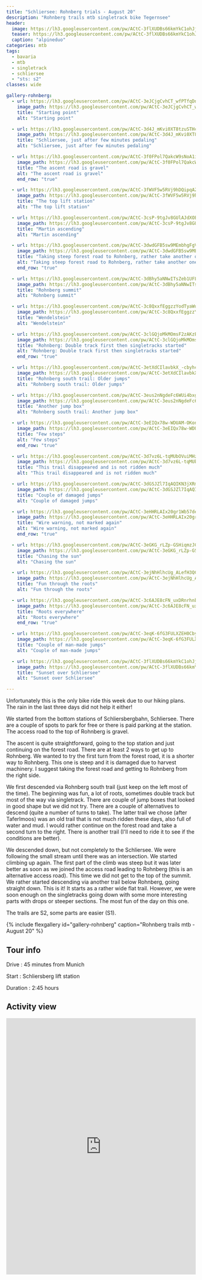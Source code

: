 ```yaml
---
title: "Schliersee: Rohnberg trials - August 20"
description: "Rohnberg trails mtb singletrack bike Tegernsee"
header:
  image: https://lh3.googleusercontent.com/pw/ACtC-3flXUDBs66kmYkC1ohJjXIE3cRA71vZ1VkXM7Ff_i2FMip1z_tinMSfSIFmHV2SNtC-bBVxxGshhNNLET2v-rJxF530qTMotVEscmZN-cvYNBjOHB1NEqv7SrxE29qulCrSLO1TZleK7pJY-YFczC-WFg=w1756-h1316-no?authuser=0
  teaser: https://lh3.googleusercontent.com/pw/ACtC-3flXUDBs66kmYkC1ohJjXIE3cRA71vZ1VkXM7Ff_i2FMip1z_tinMSfSIFmHV2SNtC-bBVxxGshhNNLET2v-rJxF530qTMotVEscmZN-cvYNBjOHB1NEqv7SrxE29qulCrSLO1TZleK7pJY-YFczC-WFg=w800-h300-no?authuser=0
  caption: "alpineduo"
categories: mtb
tags:
  - bavaria
  - mtb
  - singletrack
  - schliersee
  - "sts: s2"
classes: wide

gallery-rohnberg:
  - url: https://lh3.googleusercontent.com/pw/ACtC-3eJCjgCvhCT_wfPTfqDny3pr-UBV1n1TEw5GqUFYXadhRt23C2RA4wQdMI0U8k3KDb1_s_szs9VV12m84Nlt4gy0porMfFP_Z0hDu9-ydq4cNMZ4cssF9Zvzt2fhamAaQZw96qtG9hXeh4ZyEnScxtTfg=w988-h1316-no?authuser=0
    image_path: https://lh3.googleusercontent.com/pw/ACtC-3eJCjgCvhCT_wfPTfqDny3pr-UBV1n1TEw5GqUFYXadhRt23C2RA4wQdMI0U8k3KDb1_s_szs9VV12m84Nlt4gy0porMfFP_Z0hDu9-ydq4cNMZ4cssF9Zvzt2fhamAaQZw96qtG9hXeh4ZyEnScxtTfg=w300-h400-no?authuser=0
    title: "Starting point"
    alt: "Starting point"

  - url: https://lh3.googleusercontent.com/pw/ACtC-3d4J_mKvi0XT8tzuSTHcy23mJd7dDsSl2d6aU8Mcq4yedypxb_dWr11mfnk1gBWchdqojWV--GJL-FfInRjmrSYraJdTMP3XtF6490wg1V7hFWeUA0KkPG6SomCkkX_RKWWusvd5BeV4xogxbA8hE8obw=w1756-h1316-no?authuser=0
    image_path: https://lh3.googleusercontent.com/pw/ACtC-3d4J_mKvi0XT8tzuSTHcy23mJd7dDsSl2d6aU8Mcq4yedypxb_dWr11mfnk1gBWchdqojWV--GJL-FfInRjmrSYraJdTMP3XtF6490wg1V7hFWeUA0KkPG6SomCkkX_RKWWusvd5BeV4xogxbA8hE8obw=w400-h300-no?authuser=0
    title: "Schliersee, just after few minutes pedaling"
    alt: "Schliersee, just after few minutes pedaling"

  - url: https://lh3.googleusercontent.com/pw/ACtC-3f0FPol7QakcW9sNoA1i6WSpFPh86P_oDBDbC9wTp3xZDjcPLRaL2UBAyOl0srexrQSCSPa0uEZ9uc7xcHu59vPBuAtTTPwTK71i2-tq8F09DA0YJrYbDRovYSxzuR1Cd_vouTYtWirboGOl1v-S5hlHQ=w988-h1316-no?authuser=0
    image_path: https://lh3.googleusercontent.com/pw/ACtC-3f0FPol7QakcW9sNoA1i6WSpFPh86P_oDBDbC9wTp3xZDjcPLRaL2UBAyOl0srexrQSCSPa0uEZ9uc7xcHu59vPBuAtTTPwTK71i2-tq8F09DA0YJrYbDRovYSxzuR1Cd_vouTYtWirboGOl1v-S5hlHQ=w300-h400-no?authuser=0
    title: "The ascent road is gravel"
    alt: "The ascent road is gravel"
    end_row: "true"

  - url: https://lh3.googleusercontent.com/pw/ACtC-3fWVF5w5RVj9hDQipqAZ7NxWR6aVV4xuGlxxk4zNsHgcKc1v_-rJNgOFzCdWgpqmfx3_1aVG9wv4-JzsDw279V547INpgMe-1ryDm8enZ6T1e6CSQ-jB8tydTXLMqDCnFtvY_mQ1TBsgAXo4IFqrkNeSw=w1756-h1316-no?authuser=0
    image_path: https://lh3.googleusercontent.com/pw/ACtC-3fWVF5w5RVj9hDQipqAZ7NxWR6aVV4xuGlxxk4zNsHgcKc1v_-rJNgOFzCdWgpqmfx3_1aVG9wv4-JzsDw279V547INpgMe-1ryDm8enZ6T1e6CSQ-jB8tydTXLMqDCnFtvY_mQ1TBsgAXo4IFqrkNeSw=w400-h300-no?authuser=0
    title: "The top lift station"
    alt: "The top lift station"

  - url: https://lh3.googleusercontent.com/pw/ACtC-3csP-9tgJv8GUlAJdXOEp0TncuHibt47r1oWRUcF_OvNus3xZ1wmFiov-ilYfEjvvwTUghRGC8k9mamuCmLJc0ZoPp0-suV_qNk5RT5_bbKFCiazQ_0lJkiubU9fCbPhKLrDWHTLODhw7mY1dC-R663Cw=w1756-h1316-no?authuser=0
    image_path: https://lh3.googleusercontent.com/pw/ACtC-3csP-9tgJv8GUlAJdXOEp0TncuHibt47r1oWRUcF_OvNus3xZ1wmFiov-ilYfEjvvwTUghRGC8k9mamuCmLJc0ZoPp0-suV_qNk5RT5_bbKFCiazQ_0lJkiubU9fCbPhKLrDWHTLODhw7mY1dC-R663Cw=w400-h300-no?authuser=0
    title: "Martin ascending"
    alt: "Martin ascending"

  - url: https://lh3.googleusercontent.com/pw/ACtC-3dwdGFB5sw9MEmbhgFgVRPDEt6zz1kjf3S2Jtm5TmOUSgdBS1zVmwEswW0b5FQ8Iv4aR4a9vsEwG2wkc8Itfdbi4kPIp6aqsEodciKzKXeMRlMxqIAnXrp6gqVHprBfKEANGu5A2teUzdv2KCUBWwjRPA=w988-h1316-no?authuser=0
    image_path: https://lh3.googleusercontent.com/pw/ACtC-3dwdGFB5sw9MEmbhgFgVRPDEt6zz1kjf3S2Jtm5TmOUSgdBS1zVmwEswW0b5FQ8Iv4aR4a9vsEwG2wkc8Itfdbi4kPIp6aqsEodciKzKXeMRlMxqIAnXrp6gqVHprBfKEANGu5A2teUzdv2KCUBWwjRPA=w300-h400-no?authuser=0
    title: "Taking steep forest road to Rohnberg, rather take another one"
    alt: "Taking steep forest road to Rohnberg, rather take another one"
    end_row: "true"

  - url: https://lh3.googleusercontent.com/pw/ACtC-3dBhy5aNNwITsZeb1UFL9clDMfCzH3rQ81sF0EhG5y72POR6ByyQRr1MVnQWWw2FrYtS7oSiSd02rxMFot3-O9ObE6THnvJ3FhDT6JUxVCiCZ56nNnlONxLA6TCGbsROSzGtnoQ4tdahdhVaezVKEWqwA=w1756-h1316-no?authuser=0
    image_path: https://lh3.googleusercontent.com/pw/ACtC-3dBhy5aNNwITsZeb1UFL9clDMfCzH3rQ81sF0EhG5y72POR6ByyQRr1MVnQWWw2FrYtS7oSiSd02rxMFot3-O9ObE6THnvJ3FhDT6JUxVCiCZ56nNnlONxLA6TCGbsROSzGtnoQ4tdahdhVaezVKEWqwA=w400-h300-no?authuser=0
    title: "Rohnberg summit"
    alt: "Rohnberg summit"

  - url: https://lh3.googleusercontent.com/pw/ACtC-3c8QxxfEggzzYodTyaWuiFajlb3cBjfybHWVABDKQlhVsZ_ve8CQPVD9bEmNbsy8X8edcg_ChNW8if0C86do8ci0NuUy2I3nT-a8NPJpmdCKhJInFtD0p-RX9NSYW7hC_LviFtsbmqwUq4tPYAJfyYZbw=w1756-h1316-no?authuser=0
    image_path: https://lh3.googleusercontent.com/pw/ACtC-3c8QxxfEggzzYodTyaWuiFajlb3cBjfybHWVABDKQlhVsZ_ve8CQPVD9bEmNbsy8X8edcg_ChNW8if0C86do8ci0NuUy2I3nT-a8NPJpmdCKhJInFtD0p-RX9NSYW7hC_LviFtsbmqwUq4tPYAJfyYZbw=w400-h300-no?authuser=0
    title: "Wendelstein"
    alt: "Wendelstein"

  - url: https://lh3.googleusercontent.com/pw/ACtC-3clGQjoMkMOmsF2zAKzEoILojYwYVcE0vCxNVBJdVG2Q83ufw_mzFnBITGCwCCRfQGSrcbGioJzqVGhlnqA6WW2eTI4dZ2JcItDc6H3I4yxedbsTPLxTbsy3CAV9ShUO5CN4EpbZx70nuzLqIIT4yEF4w=w988-h1316-no?authuser=0
    image_path: https://lh3.googleusercontent.com/pw/ACtC-3clGQjoMkMOmsF2zAKzEoILojYwYVcE0vCxNVBJdVG2Q83ufw_mzFnBITGCwCCRfQGSrcbGioJzqVGhlnqA6WW2eTI4dZ2JcItDc6H3I4yxedbsTPLxTbsy3CAV9ShUO5CN4EpbZx70nuzLqIIT4yEF4w=w300-h400-no?authuser=0
    title: "Rohnberg: Double track first then singletracks started"
    alt: "Rohnberg: Double track first then singletracks started"
    end_row: "true"

  - url: https://lh3.googleusercontent.com/pw/ACtC-3etXdCIlavbkX_-cbyhcwpkWTa2Rp8fAOzG_HXnGuou7m2iTog5koWzzCwyva6t72RMAriZ6bvZM22NO4UG4GHIZjkuPuc7910ud7f9nb0ytNWTPz2qQrxxfQOCN-QUQLHbkEVxNEG7-bu09ja0RB0-5g=w1756-h1316-no?authuser=0
    image_path: https://lh3.googleusercontent.com/pw/ACtC-3etXdCIlavbkX_-cbyhcwpkWTa2Rp8fAOzG_HXnGuou7m2iTog5koWzzCwyva6t72RMAriZ6bvZM22NO4UG4GHIZjkuPuc7910ud7f9nb0ytNWTPz2qQrxxfQOCN-QUQLHbkEVxNEG7-bu09ja0RB0-5g=w400-h300-no?authuser=0 
    title: "Rohnberg south trail: Older jumps"
    alt: "Rohnberg south trail: Older jumps"

  - url: https://lh3.googleusercontent.com/pw/ACtC-3eus2nNgdeFc6WUi4bxgq87NqB9G7QklUAUPphCHyGz8tV1shxhPdw02UUTKD3cNIXAbQQTU48Nt_TBei3KRCmL993oZS0nRWUkQ-nZlNjrF0foCuOo28-050iFieTr6rJc0siTXAbwnlywRCrs04ialw=w1756-h1316-no?authuser=0
    image_path: https://lh3.googleusercontent.com/pw/ACtC-3eus2nNgdeFc6WUi4bxgq87NqB9G7QklUAUPphCHyGz8tV1shxhPdw02UUTKD3cNIXAbQQTU48Nt_TBei3KRCmL993oZS0nRWUkQ-nZlNjrF0foCuOo28-050iFieTr6rJc0siTXAbwnlywRCrs04ialw=w400-h300-no?authuser=0
    title: "Another jump box"
    alt: "Rohnberg south trail: Another jump box"

  - url: https://lh3.googleusercontent.com/pw/ACtC-3eEIQx78w-WDUAM-OKontDs1DUi8lEtYy7uKtp1w9NWdc5N8mfQIlt1b5uyqJ02ZX9tiKXaPUPW_p-xpxZpV6TYVPkF_D03U7r66P4YCxzxRFjZ5zJBUxNJFnTmhx3ETXnhzd0JWnpxqUqkHDFXvmXv9g=w988-h1316-no?authuser=0
    image_path: https://lh3.googleusercontent.com/pw/ACtC-3eEIQx78w-WDUAM-OKontDs1DUi8lEtYy7uKtp1w9NWdc5N8mfQIlt1b5uyqJ02ZX9tiKXaPUPW_p-xpxZpV6TYVPkF_D03U7r66P4YCxzxRFjZ5zJBUxNJFnTmhx3ETXnhzd0JWnpxqUqkHDFXvmXv9g=w300-h400-no?authuser=0
    title: "Few steps"
    alt: "Few steps"
    end_row: "true"

  - url: https://lh3.googleusercontent.com/pw/ACtC-3d7vz6L-tqMUbOVuiMHzPhqoBVeW8b-sr0kZCP5UFHigqUKIhQGmH7wu_r21IrdRbpjVbVaOhnjKbJGTIus5G0vls7NgcoYxkio8Ewo2t9Wzlew1Xyl3rtI1g_ZcoXl-SqiKBsSrUJPr32yGfUDQUq7KA=w1756-h1316-no?authuser=0
    image_path: https://lh3.googleusercontent.com/pw/ACtC-3d7vz6L-tqMUbOVuiMHzPhqoBVeW8b-sr0kZCP5UFHigqUKIhQGmH7wu_r21IrdRbpjVbVaOhnjKbJGTIus5G0vls7NgcoYxkio8Ewo2t9Wzlew1Xyl3rtI1g_ZcoXl-SqiKBsSrUJPr32yGfUDQUq7KA=w400-h300-no?authuser=0
    title: "This trail disappeared and is not ridden much"
    alt: "This trail disappeared and is not ridden much"

  - url: https://lh3.googleusercontent.com/pw/ACtC-3dGSJZl7IqAQIKN3jXRmnLmJfl5ECgfpcvcI3-6peq8l5TktC7eBabU4ji66EBtlwVnEyE8Xp_Zdsa1I07oiuE1LXlDAS_uOkhCSQ-v2W5rJSPSiAE9ohFwz929M2OQRUGQJQCkRnXEvGVMpJiYajtvPw=w988-h1316-no?authuser=0
    image_path: https://lh3.googleusercontent.com/pw/ACtC-3dGSJZl7IqAQIKN3jXRmnLmJfl5ECgfpcvcI3-6peq8l5TktC7eBabU4ji66EBtlwVnEyE8Xp_Zdsa1I07oiuE1LXlDAS_uOkhCSQ-v2W5rJSPSiAE9ohFwz929M2OQRUGQJQCkRnXEvGVMpJiYajtvPw=w300-h400-no?authuser=0 
    title: "Couple of damaged jumps"
    alt: "Couple of damaged jumps"

  - url: https://lh3.googleusercontent.com/pw/ACtC-3eHHRLAIx20gr1Wb57deAx_veBBob0xksX1_LnhqgDe2ltEmt7AP2IEm3-kA9EUFXZJZbis3U6jYZzHhN3gl6D3J3VA2D85CqFIbTiXj8Jj4xXVqJW7Oh6eujHXZ5UMZX1RcFSIgnljS9clnSFt4hcwbA=w1756-h1316-no?authuser=0
    image_path: https://lh3.googleusercontent.com/pw/ACtC-3eHHRLAIx20gr1Wb57deAx_veBBob0xksX1_LnhqgDe2ltEmt7AP2IEm3-kA9EUFXZJZbis3U6jYZzHhN3gl6D3J3VA2D85CqFIbTiXj8Jj4xXVqJW7Oh6eujHXZ5UMZX1RcFSIgnljS9clnSFt4hcwbA=w400-h300-no?authuser=0
    title: "Wire warning, not marked again"
    alt: "Wire warning, not marked again"
    end_row: "true"

  - url: https://lh3.googleusercontent.com/pw/ACtC-3eGKG_rLZp-GSHiqmzJC-wvyEggfWnTEl5BPDHYGbP8PW8c98akz_LpfmHZRjS5xTwpJVMJOkVug9bJaaK7Nxb0rZ6FWGtaN9oxvGlMv8XuyLZsCQ-DuJmLomAI5FzCfV6pTrcec0UrCXGiDmrar3S1kQ=w1756-h1316-no?authuser=0
    image_path: https://lh3.googleusercontent.com/pw/ACtC-3eGKG_rLZp-GSHiqmzJC-wvyEggfWnTEl5BPDHYGbP8PW8c98akz_LpfmHZRjS5xTwpJVMJOkVug9bJaaK7Nxb0rZ6FWGtaN9oxvGlMv8XuyLZsCQ-DuJmLomAI5FzCfV6pTrcec0UrCXGiDmrar3S1kQ=w400-h300-no?authuser=0 
    title: "Chasing the sun"
    alt: "Chasing the sun"

  - url: https://lh3.googleusercontent.com/pw/ACtC-3ejNhHlhcUg_ALefH3QCl-XIaYMHGv5-OXuX7yBROddZaaSqtE6V-p6MlmzvfxLOb27EW3Aw3drBssAZxpTJokBon1EoVAOaJV1UxTU_3YHlBjKRCr7Nwkh2e2dRFOQxuPfcwPSBlfT0DMcNwvBP8s7Xg=w988-h1316-no?authuser=0
    image_path: https://lh3.googleusercontent.com/pw/ACtC-3ejNhHlhcUg_ALefH3QCl-XIaYMHGv5-OXuX7yBROddZaaSqtE6V-p6MlmzvfxLOb27EW3Aw3drBssAZxpTJokBon1EoVAOaJV1UxTU_3YHlBjKRCr7Nwkh2e2dRFOQxuPfcwPSBlfT0DMcNwvBP8s7Xg=w300-h400-no?authuser=0
    title: "Fun through the roots"
    alt: "Fun through the roots"

  - url: https://lh3.googleusercontent.com/pw/ACtC-3c6AJE8cFN_uxDRnrhnbR_4wZiBWupkBZt-P92sqJR0abCCp3BuuRIP0gUCBIu73mc9qtkhY4CcdEQhoiKQxRFOf66Yf6oVv9S993GMbGePCKfgL_Iwex-GLFWHiVih2Jug20VLFsF1kNcU6KWRaMfIvQ=w988-h1316-no?authuser=0
    image_path: https://lh3.googleusercontent.com/pw/ACtC-3c6AJE8cFN_uxDRnrhnbR_4wZiBWupkBZt-P92sqJR0abCCp3BuuRIP0gUCBIu73mc9qtkhY4CcdEQhoiKQxRFOf66Yf6oVv9S993GMbGePCKfgL_Iwex-GLFWHiVih2Jug20VLFsF1kNcU6KWRaMfIvQ=w300-h400-no?authuser=0
    title: "Roots everywhere"
    alt: "Roots everywhere"
    end_row: "true"

  - url: https://lh3.googleusercontent.com/pw/ACtC-3eqK-6fG3FULXZEH0Cbyzw6fIV5ukT2N403hv7OFbwNMC1uJLXucsiuXfD8Tog2wBDDcRvSi8XnAv743KWzJlGkO-H6XZry_ife6fKxq6cE6aCOUgd2htmbcLzlfMQt8i3uu7rchS3tqjIbYLjWgtLAdQ=w1756-h1316-no?authuser=0
    image_path: https://lh3.googleusercontent.com/pw/ACtC-3eqK-6fG3FULXZEH0Cbyzw6fIV5ukT2N403hv7OFbwNMC1uJLXucsiuXfD8Tog2wBDDcRvSi8XnAv743KWzJlGkO-H6XZry_ife6fKxq6cE6aCOUgd2htmbcLzlfMQt8i3uu7rchS3tqjIbYLjWgtLAdQ=w400-h300-no?authuser=0
    title: "Couple of man-made jumps"
    alt: "Couple of man-made jumps"

  - url: https://lh3.googleusercontent.com/pw/ACtC-3flXUDBs66kmYkC1ohJjXIE3cRA71vZ1VkXM7Ff_i2FMip1z_tinMSfSIFmHV2SNtC-bBVxxGshhNNLET2v-rJxF530qTMotVEscmZN-cvYNBjOHB1NEqv7SrxE29qulCrSLO1TZleK7pJY-YFczC-WFg=w1756-h1316-no?authuser=0
    image_path: https://lh3.googleusercontent.com/pw/ACtC-3flXUDBs66kmYkC1ohJjXIE3cRA71vZ1VkXM7Ff_i2FMip1z_tinMSfSIFmHV2SNtC-bBVxxGshhNNLET2v-rJxF530qTMotVEscmZN-cvYNBjOHB1NEqv7SrxE29qulCrSLO1TZleK7pJY-YFczC-WFg=w400-h300-no?authuser=0
    title: "Sunset over Schliersee"
    alt: "Sunset over Schliersee"

---
```


Unfortunately this is the only bike ride this week due to our hiking plans. The rain in the last three days did not help it either!

We started from the bottom stations of Schliersbergbahn, Schliersee. There are a couple of spots to park for free or there is paid parking at the station. The access road to the top of Rohnberg is gravel. 

The ascent is quite straightforward, going to the top station and just continuing on the forest road. There are at least 2 ways to get up to Rohnberg. We wanted to try the first turn from the forest road, it is a shorter way to Rohnberg. This one is steep and it is damaged due to harvest machinery. I suggest taking the forest road and getting to Rohnberg from the right side. 

We first descended via Rohnberg south trail (just keep on the left most of the time). The beginning was fun, a lot of roots, sometimes double track but most of the way via singletrack. There are couple of jump boxes that looked in good shape but we did not try. There are a couple of alternatives to descend (quite a number of turns to take). The latter trail we chose (after Taferlmoos) was an old trail that is not much ridden these days, also full of water and mud. I would rather continue on the forest road and take a second turn to the right. There is another trail (I'll need to ride it to see if the conditions are better).

We descended down, but not completely to the Schliersee. We were following the small stream until there was an intersection. We started climbing up again. The first part of the climb was steep but it was later better as soon as we joined the access road leading to Rohnberg (this is an alternative access road). This time we did not get to the top of the summit. We rather started descending via another trail below Rohnberg, going straight down. This is it! It starts as a rather wide flat trail. However, we were soon enough on the singletracks going down with some more interesting parts with drops or steeper sections. The most fun of the day on this one. 

The trails are S2, some parts are easier (S1).

{% include flexgallery id="gallery-rohnberg" caption="Rohnberg trails mtb - August 20" %}

## Tour info

Drive
: 45 minutes from Munich

Start
: Schliersberg lift station

Duration
: 2:45 hours

## Activity view

<iframe src="https://www.komoot.com/tour/246735168/embed?profile=1" width="100%" height="680" frameborder="0" scrolling="no"></iframe>
